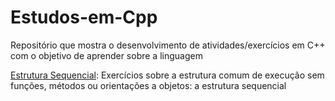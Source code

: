 # Estudos-em-Cpp

Repositório que mostra o desenvolvimento de atividades/exercícios em C++ com o objetivo de aprender sobre a linguagem

[Estrutura Sequencial](./EstruturaSequencial/): Exercícios sobre a estrutura comum de execução sem funções, métodos ou orientações a objetos: a estrutura sequencial

